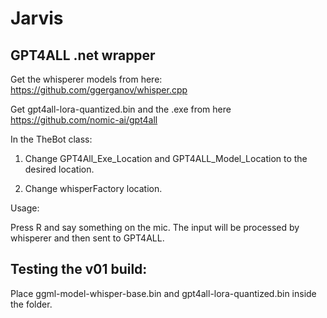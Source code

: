 # Jarvis
## GPT4ALL .net wrapper

Get the whisperer models from here: https://github.com/ggerganov/whisper.cpp

Get gpt4all-lora-quantized.bin and the .exe from here https://github.com/nomic-ai/gpt4all


In the TheBot class:

1. Change GPT4All_Exe_Location and GPT4ALL_Model_Location to the desired location.

2. Change whisperFactory location.

Usage:

Press R and say something on the mic. The input will be processed by whisperer and then sent to GPT4ALL.

## Testing the v01 build:

Place ggml-model-whisper-base.bin and gpt4all-lora-quantized.bin inside the folder. 

